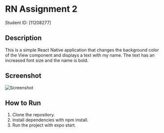 # RN Assignment 2

Student ID: [11208277]

## Description

This is a simple React Native application that changes the background color of the View component and displays a text with my name. The text has an increased font size and the name is bold.

## Screenshot

![Screenshot](screenshot.png)

## How to Run

1. Clone the repository.
2. Install dependencies with npm install.
3. Run the project with expo start.
